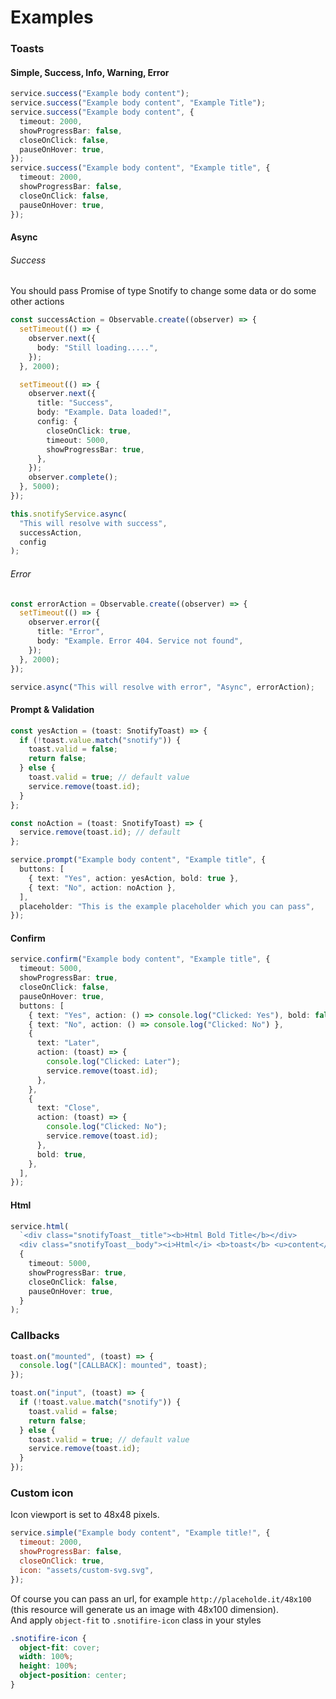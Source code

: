 # Examples

### Toasts

#### Simple, Success, Info, Warning, Error

```typescript
service.success("Example body content");
service.success("Example body content", "Example Title");
service.success("Example body content", {
  timeout: 2000,
  showProgressBar: false,
  closeOnClick: false,
  pauseOnHover: true,
});
service.success("Example body content", "Example title", {
  timeout: 2000,
  showProgressBar: false,
  closeOnClick: false,
  pauseOnHover: true,
});
```

#### Async

###### Success

You should pass Promise of type Snotify to change some data or do some other actions

```typescript
const successAction = Observable.create((observer) => {
  setTimeout(() => {
    observer.next({
      body: "Still loading.....",
    });
  }, 2000);

  setTimeout(() => {
    observer.next({
      title: "Success",
      body: "Example. Data loaded!",
      config: {
        closeOnClick: true,
        timeout: 5000,
        showProgressBar: true,
      },
    });
    observer.complete();
  }, 5000);
});

this.snotifyService.async(
  "This will resolve with success",
  successAction,
  config
);
```

###### Error

```typescript
const errorAction = Observable.create((observer) => {
  setTimeout(() => {
    observer.error({
      title: "Error",
      body: "Example. Error 404. Service not found",
    });
  }, 2000);
});

service.async("This will resolve with error", "Async", errorAction);
```

#### Prompt & Validation

```typescript
const yesAction = (toast: SnotifyToast) => {
  if (!toast.value.match("snotify")) {
    toast.valid = false;
    return false;
  } else {
    toast.valid = true; // default value
    service.remove(toast.id);
  }
};

const noAction = (toast: SnotifyToast) => {
  service.remove(toast.id); // default
};

service.prompt("Example body content", "Example title", {
  buttons: [
    { text: "Yes", action: yesAction, bold: true },
    { text: "No", action: noAction },
  ],
  placeholder: "This is the example placeholder which you can pass",
});
```

#### Confirm

```typescript
service.confirm("Example body content", "Example title", {
  timeout: 5000,
  showProgressBar: true,
  closeOnClick: false,
  pauseOnHover: true,
  buttons: [
    { text: "Yes", action: () => console.log("Clicked: Yes"), bold: false },
    { text: "No", action: () => console.log("Clicked: No") },
    {
      text: "Later",
      action: (toast) => {
        console.log("Clicked: Later");
        service.remove(toast.id);
      },
    },
    {
      text: "Close",
      action: (toast) => {
        console.log("Clicked: No");
        service.remove(toast.id);
      },
      bold: true,
    },
  ],
});
```

#### Html

```typescript
service.html(
  `<div class="snotifyToast__title"><b>Html Bold Title</b></div>
  <div class="snotifyToast__body"><i>Html</i> <b>toast</b> <u>content</u></div> `,
  {
    timeout: 5000,
    showProgressBar: true,
    closeOnClick: false,
    pauseOnHover: true,
  }
);
```

### Callbacks

```typescript
toast.on("mounted", (toast) => {
  console.log("[CALLBACK]: mounted", toast);
});

toast.on("input", (toast) => {
  if (!toast.value.match("snotify")) {
    toast.valid = false;
    return false;
  } else {
    toast.valid = true; // default value
    service.remove(toast.id);
  }
});
```

### Custom icon

Icon viewport is set to 48x48 pixels.

```javascript
service.simple("Example body content", "Example title!", {
  timeout: 2000,
  showProgressBar: false,
  closeOnClick: true,
  icon: "assets/custom-svg.svg",
});
```

Of course you can pass an url, for example `http://placeholde.it/48x100` (this resource will generate us an image with 48x100 dimension).  
And apply `object-fit` to `.snotifire-icon` class in your styles

```scss
.snotifire-icon {
  object-fit: cover;
  width: 100%;
  height: 100%;
  object-position: center;
}
```
